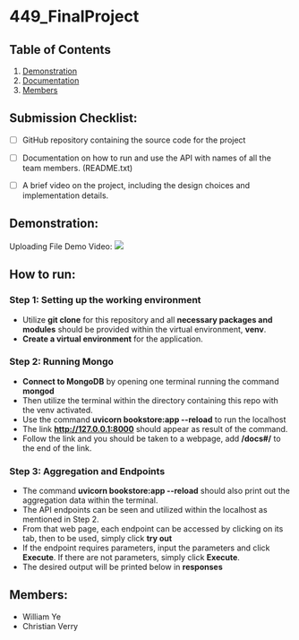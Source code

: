 # 449_FinalProject
## Table of Contents
1. [Demonstration](https://github.com/JedJaws/449_FinalProject#demonstration)
2. [Documentation](https://github.com/JedJaws/449_FinalProject#objective)
3. [Members](https://github.com/JedJaws/449_FinalProject#members)


## Submission Checklist:
 - [ ] GitHub repository containing the source code for the project
 - [ ] Documentation on how to run and use the API with names of all the team
members. (README.txt)
 - [ ] A brief video on the project, including the design choices and implementation
details.


## Demonstration:

Uploading File Demo Video:
[![](https://i0.wp.com/css-tricks.com/wp-content/uploads/2015/11/drag-drop-upload-1.gif?ssl=1)](https://www.youtube.com/watch?v=dz6Oh0MD9Ds&ab_channel=PhuocNguyen)
 
## How to run:
### Step 1: Setting up the working environment
* Utilize **git clone** for this repository and all **necessary packages and modules** should be provided within the virtual environment, **venv**.
* **Create a virtual environment** for the application.
### Step 2: Running Mongo
* **Connect to MongoDB** by opening one terminal running the command **mongod**
* Then utilize the terminal within the directory containing this repo with the venv activated.
* Use the command **uvicorn bookstore:app --reload** to run the localhost
* The link **http://127.0.0.1:8000** should appear as result of the command.
* Follow the link and you should be taken to a webpage, add **/docs#/** to the end of the link.
### Step 3: Aggregation and Endpoints
* The command **uvicorn bookstore:app --reload** should also print out the aggregation data within the terminal.
* The API endpoints can be seen and utilized within the localhost as mentioned in Step 2.
* From that web page, each endpoint can be accessed by clicking on its tab, then to be used, simply click **try out**
* If the endpoint requires parameters, input the parameters and click **Execute**. If there are not parameters, simply click **Execute**.
* The desired output will be printed below in **responses**

## Members:
* William Ye
* Christian Verry
